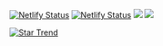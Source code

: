 [![Netlify Status](https://api.netlify.com/api/v1/badges/9452c174-42c2-44b3-b3e5-90e79fda77c4/deploy-status)](https://ssjskfjdj.netlify.app/) [![Netlify Status](https://img.shields.io/github/issues-pr-raw/ssJSKFJDJ/main-pages)](https://github.com/ssJSKFJDJ/main-pages/pulls) [![](https://img.shields.io/github/languages/code-size/ssJSKFJDJ/main-pages)]() [![](https://img.shields.io/github/repo-size/ssJSKFJDJ/main-pages)]()

[![Star Trend](https://api.star-history.com/svg?repos=ssJSKFJDJ/main-pages&type=Timeline)](https://seladb.github.io/StarTrack-js/#/preload?r=ssJSKFJDJ,main-pages&r=ssJSKFJDJ,plugin&r=ssJSKFJDJ,PublicDeck&r=ssJSKFJDJ,mml530)

